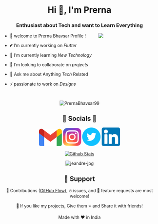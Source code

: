 <h1 align="center">Hi 👋, I'm Prerna</h1>
<h3 align="center">Enthusiast about Tech and want to Learn Everything</h3>

<img align="right"
    src='https://user-images.githubusercontent.com/5713670/87202985-820dcb80-c2b6-11ea-9f56-7ec461c497c3.gif'
    width="190px">

- 🤩 welcome to Prerna Bhavsar Profile !

- 💕 I’m currently working on *Flutter*

- 🌱 I’m currently learning *New Technology*

- 🎊 I’m looking to collaborate on *projects*

- 💬 Ask me about Anything *Tech* Related

- ⚡ passionate to work on *Designs* 

<h1></h1>

<p align="center"><img src="https://komarev.com/ghpvc/?username=PrernaBhavsar99&label=Profile%20views&color=0e75b6&style=flat" alt="PrernaBhavsar99"/></p>
<h2 align="center">🌟 Socials 🌟</h2>

<p align="center">
    <a href="mailto:prerna.bhavsar2018@gmail.com?subject=Hi%20from%20Github" title="Gmail">
        <img src="https://raw.githubusercontent.com/Rohit19060/Rohit19060/main/assets/images/Gmail.svg" alt="Gmail" width="75x" /></a>
    <a href="https://www.instagram.com/prerna.bhavsar/" title="Instagram">
        <img src="https://raw.githubusercontent.com/Rohit19060/Rohit19060/main/assets/images/Instagram.svg" alt="Instagram" width="60px" /></a>
    <a href="https://twitter.com/prerna.bhavsar" title="Twitter">
        <img src="https://raw.githubusercontent.com/Rohit19060/Rohit19060/main/assets/images/Twitter.svg" alt="Twitter" width="60px" /></a>
 <a href="https://www.linkedin.com/in/PrernaBhavsar99/" title="LinkedIn">
        <img src="https://raw.githubusercontent.com/Rohit19060/Rohit19060/main/assets/images/Linkedin.svg" alt="LinkedIn" width="60px" /></a>
</p>
<p align="center"><a href="https://github.com/PrernaBhavsar99?tab=repositories" title="Profile">
        <img src="https://github-readme-stats.vercel.app/api?username=PrernaBhavsar99&show_icons=true&locale=en"
            alt="Github Stats" /></a>
</p>
<p align="center"><img src="https://github-readme-streak-stats.herokuapp.com/?user=PrernaBhavsar99" alt="jeandre-jpg" /></p>

<h2 align="center">🤝 Support</h2>

<p align="center">🎀 Contributions (<a href="https://guides.github.com/introduction/flow" title="GitHub flow">GitHub Flow</a>), 🔥 issues, and 🥮 feature requests are most welcome!</p>

<p align="center">💙 If you like my projects, Give them ⭐ and Share it with friends!</p>
</p>
<p align="center">Made with ❤️ in India</p>
